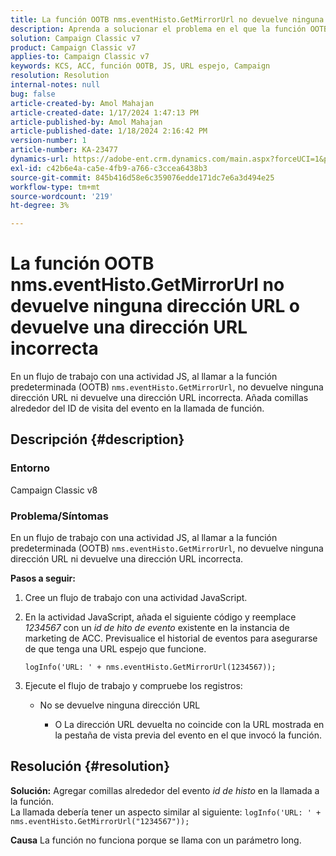 ```yaml
---
title: La función OOTB nms.eventHisto.GetMirrorUrl no devuelve ninguna dirección URL o devuelve una dirección URL incorrecta
description: Aprenda a solucionar el problema en el que la función OOTB nms.eventHisto.GetMirrorUrl no devuelve ninguna dirección URL en Adobe Campaign Classic.
solution: Campaign Classic v7
product: Campaign Classic v7
applies-to: Campaign Classic v7
keywords: KCS, ACC, función OOTB, JS, URL espejo, Campaign
resolution: Resolution
internal-notes: null
bug: false
article-created-by: Amol Mahajan
article-created-date: 1/17/2024 1:47:13 PM
article-published-by: Amol Mahajan
article-published-date: 1/18/2024 2:16:42 PM
version-number: 1
article-number: KA-23477
dynamics-url: https://adobe-ent.crm.dynamics.com/main.aspx?forceUCI=1&pagetype=entityrecord&etn=knowledgearticle&id=abb008e9-3eb5-ee11-a569-6045bd006295
exl-id: c42b6e4a-ca5e-4fb9-a766-c3ccea6438b3
source-git-commit: 845b416d58e6c359076edde171dc7e6a3d494e25
workflow-type: tm+mt
source-wordcount: '219'
ht-degree: 3%

---
```


# La función OOTB nms.eventHisto.GetMirrorUrl no devuelve ninguna dirección URL o devuelve una dirección URL incorrecta


En un flujo de trabajo con una actividad JS, al llamar a la función predeterminada (OOTB) `nms.eventHisto.GetMirrorUrl`, no devuelve ninguna dirección URL ni devuelve una dirección URL incorrecta. Añada comillas alrededor del ID de visita del evento en la llamada de función.

## Descripción {#description}


### <b>Entorno</b>

Campaign Classic v8



### <b>Problema/Síntomas</b>

En un flujo de trabajo con una actividad JS, al llamar a la función predeterminada (OOTB) `nms.eventHisto.GetMirrorUrl`, no devuelve ninguna dirección URL ni devuelve una dirección URL incorrecta.

<b>Pasos a seguir:</b>

1. Cree un flujo de trabajo con una actividad JavaScript.


2. En la actividad JavaScript, añada el siguiente código y reemplace *1234567* con un *id de hito de evento* existente en la instancia de marketing de ACC. Previsualice el historial de eventos para asegurarse de que tenga una URL espejo que funcione.



   `logInfo('URL: ' + nms.eventHisto.GetMirrorUrl(1234567));`


3. Ejecute el flujo de trabajo y compruebe los registros:

   - No se devuelve ninguna dirección URL




      - O La dirección URL devuelta no coincide con la URL mostrada en la pestaña de vista previa del evento en el que invocó la función.



## Resolución {#resolution}

<b>Solución:</b>
Agregar comillas alrededor del evento *id de histo* en la llamada a la función.
<br>La llamada debería tener un aspecto similar al siguiente:
`logInfo('URL: ' + nms.eventHisto.GetMirrorUrl("1234567"));`

<b>Causa</b>
La función no funciona porque se llama con un parámetro long.
